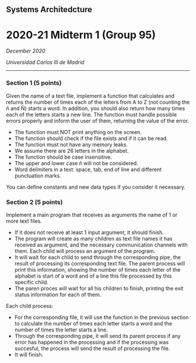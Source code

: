 ## Systems Architedcture

# 2020-21 Midterm 1 (Group 95)
_December 2020_

_Universidad Carlos III de Madrid_

---

### Section 1 (5 points)
Given the name of a text file, implement a function that calculates and 
returns the number of times each of the letters from A to Z (not counting the ñ and Ñ) starts a 
word. In addition, you should also return how many times each of the letters starts a new line. 
The function must handle possible errors properly and inform the user of them, returning the 
value of the error. 
* The function must NOT print anything on the screen.
* The function should check if the file exists and if it can be read.
* The function must not have any memory leaks.
* We assume there are 26 letters in the alphabet.
* The function should be case insensitive.
* The upper and lower case ñ will not be considered.
* Word delimiters in a text: space, tab, end of line and different punctuation marks.

You can define constants and new data types if you consider it necessary.


### Section 2 (5 points)
Implement a main program that receives as arguments the name of 1 or more text files. 
* If it does not receive at least 1 input argument, it should finish.
* The program will create as many children as text file names it has received as argument, and the 
necessary communication channels with them. Each child will process an argument of the program.
* It will wait for each child to send through the corresponding pipe, the result of processing its 
corresponding text file. The parent process will print this information, showing the number of times 
each letter of the alphabet is start of a word and of a line this file processed by this specific child.
* The paren proces will wait for all his children to finish, printing the exit status information for each of 
them.

Each child process:
* For the corresponding file, it will use the function in the previous section to calculate the number of 
times each letter starts a word and the number of times the letter starts a line.
* Through the corresponding pipe, it will send its parent process if any error has happened in the 
processing and if the processing was succesful, the process will send the result of processing the file.
* It will finish.